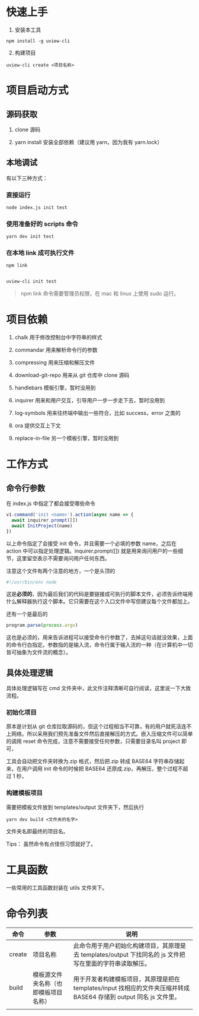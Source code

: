 # 快速上手

1. 安装本工具

```
npm install -g uview-cli
```

2. 构建项目

```
uview-cli create <项目名称>
```

# 项目启动方式

## 源码获取

1. clone 源码

2. yarn install 安装全部依赖（建议用 yarn，因为我有 yarn.lock）

## 本地调试

有以下三种方式：

### 直接运行

```bash
node index.js init test
```

### 使用准备好的 scripts 命令

```bash
yarn dev init test
```

### 在本地 link 成可执行文件

```bash
npm link


uview-cli init test
```

> npm link 命令需要管理员权限，在 mac 和 linux 上使用 sudo 运行。

# 项目依赖

1. chalk 用于修改控制台中字符串的样式

2. commandar 用来解析命令行的参数

3. compressing 用来压缩和解压文件

4. download-git-repo 用来从 git 仓库中 clone 源码

5. handlebars 模板引擎，暂时没用到

6. inquirer 用来和用户交互，引导用户一步一步走下去，暂时没用到

7. log-symbols 用来往终端中输出一些符合，比如 success，error 之类的

8. ora 提供交互上下文

9. replace-in-file 另一个模板引擎，暂时没用到

# 工作方式

## 命令行参数

在 index.js 中指定了都会接受哪些命令

```js
v1.command('init <name>').action(async name => {
  await inquirer.prompt([])
  await InitProject(name)
})
```

以上命令指定了会接受 init 命令，并且需要一个必填的参数 name，之后在 action 中可以指定处理逻辑。inquirer.prompt([]) 就是用来询问用户的一些细节，这里留空表示不需要询问用户任何东西。

注意这个文件有两个注意的地方，一个是头顶的

```js
#!/usr/bin/env node
```

这是**必须的**，因为最后我们的代码是要链接成可执行的脚本文件，必须告诉终端用什么解释器执行这个脚本。它只需要在这个入口文件中写但建议每个文件都加上。

还有一个是最后的

```js
program.parse(process.argv)
```

这也是必须的，用来告诉进程可以接受命令行参数了，去掉这句话就没效果，上面的命令行白指定。参数指的是输入流，命令行属于输入流的一种（在计算机中一切皆可抽象为文件流的概念）。

## 具体处理逻辑

具体处理逻辑写在 cmd 文件夹中，此文件注释清晰可自行阅读，这里说一下大致流程。

### 初始化项目

原本是计划从 git 仓库拉取源码的，但这个过程相当不可靠，有的用户就死活连不上网络。所以采用我们预先准备文件然后直接解压的方式。嵌入压缩文件可以简单的调用 reset 命令完成，注意不需要接受任何参数，只需要目录名叫 project 即可，

工具会自动把文件夹转换为.zip 格式，然后把.zip 转成 BASE64 字符串存储起来，在用户调用 init 命令的时候把 BASE64 还原成.zip，再解压，整个过程不超过 1 秒，

### 构建模板项目

需要把模板文件放到 templates/output 文件夹下，然后执行

```
yarn dev build <文件夹的名字>
```

文件夹名即最终的项目名。

Tips： 虽然命令有点怪但习惯就好了。

# 工具函数

一些常用的工具函数封装在 utils 文件夹下。

# 命令列表

| 命令     | 参数                 | 说明                                                                           |
| ------ | ------------------ | ---------------------------------------------------------------------------- |
| create | 项目名称               | 此命令用于用户初始化构建项目，其原理是去 templates/output 下找同名的 js 文件把写在里面的字符串读取解压。              |
| build  | 模板源文件夹名称（也即模板项目名称） | 用于开发者构建模板项目，其原理是把在 templates/input 找相应的文件夹压缩并转成 BASE64 存储到 output 同名 js 文件里。 |
|        |                    |                                                                              |
